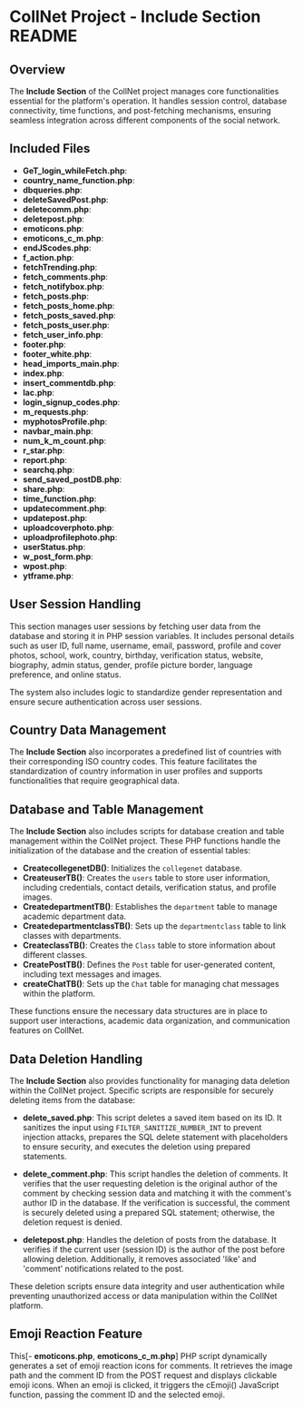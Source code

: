 # CollNet Project - Include Section README

## Overview
The **Include Section** of the CollNet project manages core functionalities essential for the platform's operation. It handles session control, database connectivity, time functions, and post-fetching mechanisms, ensuring seamless integration across different components of the social network.

## Included Files
- **GeT_login_whileFetch.php**: 
- **country_name_function.php**: 
- **dbqueries.php**: 
- **deleteSavedPost.php**: 
- **deletecomm.php**:
- **deletepost.php**:
- **emoticons.php**:
- **emoticons_c_m.php**:
- **endJScodes.php**:
- **f_action.php**:
- **fetchTrending.php**:
- **fetch_comments.php**:
- **fetch_notifybox.php**: 
- **fetch_posts.php**:
- **fetch_posts_home.php**:
- **fetch_posts_saved.php**:
- **fetch_posts_user.php**:
- **fetch_user_info.php**:
- **footer.php**:
- **footer_white.php**:
- **head_imports_main.php**:
- **index.php**:
- **insert_commentdb.php**:
- **lac.php**:
- **login_signup_codes.php**:
- **m_requests.php**:
- **myphotosProfile.php**:
- **navbar_main.php**:
- **num_k_m_count.php**:
- **r_star.php**:
- **report.php**:
- **searchq.php**:
- **send_saved_postDB.php**:
- **share.php**:
- **time_function.php**:
- **updatecomment.php**:
- **updatepost.php**:
- **uploadcoverphoto.php**:
- **uploadprofilephoto.php**:
- **userStatus.php**:
- **w_post_form.php**:
- **wpost.php**:
- **ytframe.php**:

## User Session Handling
This section manages user sessions by fetching user data from the database and storing it in PHP session variables. It includes personal details such as user ID, full name, username, email, password, profile and cover photos, school, work, country, birthday, verification status, website, biography, admin status, gender, profile picture border, language preference, and online status.

The system also includes logic to standardize gender representation and ensure secure authentication across user sessions.

## Country Data Management
The **Include Section** also incorporates a predefined list of countries with their corresponding ISO country codes. This feature facilitates the standardization of country information in user profiles and supports functionalities that require geographical data.

## Database and Table Management
The **Include Section** also includes scripts for database creation and table management within the CollNet project. These PHP functions handle the initialization of the database and the creation of essential tables:

- **CreatecollegenetDB()**: Initializes the `collegenet` database.
- **CreateuserTB()**: Creates the `users` table to store user information, including credentials, contact details, verification status, and profile images.
- **CreatedepartmentTB()**: Establishes the `department` table to manage academic department data.
- **CreatedepartmentclassTB()**: Sets up the `departmentclass` table to link classes with departments.
- **CreateclassTB()**: Creates the `Class` table to store information about different classes.
- **CreatePostTB()**: Defines the `Post` table for user-generated content, including text messages and images.
- **createChatTB()**: Sets up the `Chat` table for managing chat messages within the platform.

These functions ensure the necessary data structures are in place to support user interactions, academic data organization, and communication features on CollNet.

## Data Deletion Handling
The **Include Section** also provides functionality for managing data deletion within the CollNet project. Specific scripts are responsible for securely deleting items from the database:

- **delete_saved.php**: This script deletes a saved item based on its ID. It sanitizes the input using `FILTER_SANITIZE_NUMBER_INT` to prevent injection attacks, prepares the SQL delete statement with placeholders to ensure security, and executes the deletion using prepared statements.

- **delete_comment.php**: This script handles the deletion of comments. It verifies that the user requesting deletion is the original author of the comment by checking session data and matching it with the comment's author ID in the database. If the verification is successful, the comment is securely deleted using a prepared SQL statement; otherwise, the deletion request is denied.
- **deletepost.php**: Handles the deletion of posts from the database. It verifies if the current user (session ID) is the author of the post before allowing deletion. Additionally, it removes associated 'like' and 'comment' notifications related to the post.

These deletion scripts ensure data integrity and user authentication while preventing unauthorized access or data manipulation within the CollNet platform.

## Emoji Reaction Feature
This[- **emoticons.php**, **emoticons_c_m.php**] PHP script dynamically generates a set of emoji reaction icons for comments. It retrieves the image path and the comment ID from the POST request and displays clickable emoji icons. When an emoji is clicked, it triggers the cEmoji() JavaScript function, passing the comment ID and the selected emoji.

